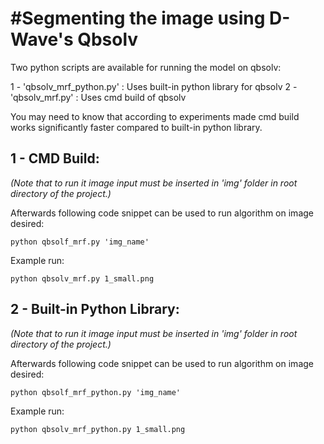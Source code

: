 #Segmenting the image using D-Wave's Qbsolv
===========================================

Two python scripts are available for running the model on qbsolv:

1 - 'qbsolv_mrf_python.py' : Uses built-in python library for qbsolv
2 - 'qbsolv_mrf.py' : Uses cmd build of qbsolv

You may need to know that according to experiments made cmd build works significantly faster compared to built-in python library.


1 - CMD Build:
------------------------

_(Note that to run it image input must be inserted in 'img' folder in root directory of the project.)_

Afterwards following code snippet can be used to run algorithm on image desired:

`python qbsolf_mrf.py 'img_name'`

Example run:

`python qbsolv_mrf.py 1_small.png`

2 - Built-in Python Library:
------------------------

_(Note that to run it image input must be inserted in 'img' folder in root directory of the project.)_

Afterwards following code snippet can be used to run algorithm on image desired:

`python qbsolf_mrf_python.py 'img_name'`

Example run:

`python qbsolv_mrf_python.py 1_small.png`
